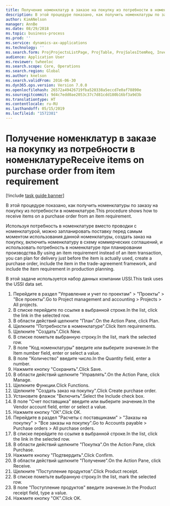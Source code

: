 ```yaml
---
title: Получение номенклатур в заказе на покупку из потребности в номенклатуре
description: В этой процедуре показано, как получить номенклатуры по заказу на покупку из потребности в номенклатуре.
author: KimANelson
manager: AnnBe
ms.date: 08/29/2018
ms.topic: business-process
ms.prod: ''
ms.service: dynamics-ax-applications
ms.technology: ''
ms.search.form: ProjProjectsListPage, ProjTable, ProjSalesItemReq, InventItemIdLookupSimple, PurchCreateFromSalesOrder, VendAccountItemLookup, PurchTable, PurchEditLines
audience: Application User
ms.reviewer: twheeloc
ms.search.scope: Core, Operations
ms.search.region: Global
ms.author: knelson
ms.search.validFrom: 2016-06-30
ms.dyn365.ops.version: Version 7.0.0
ms.openlocfilehash: 26572a49426719fba520338a5eccd7e0af78890e
ms.sourcegitcommit: 9d4c7edd0ae2053c37c7d81cdd180b16bf3a9d3b
ms.translationtype: HT
ms.contentlocale: ru-RU
ms.lasthandoff: 05/15/2019
ms.locfileid: "1572381"
---
```

# <a name="receive-items-on-purchase-order-from-item-requirement"></a><span data-ttu-id="ce9be-103">Получение номенклатур в заказе на покупку из потребности в номенклатуре</span><span class="sxs-lookup"><span data-stu-id="ce9be-103">Receive items on purchase order from item requirement</span></span>

[!include [task guide banner](../../includes/task-guide-banner.md)]

<span data-ttu-id="ce9be-104">В этой процедуре показано, как получить номенклатуры по заказу на покупку из потребности в номенклатуре.</span><span class="sxs-lookup"><span data-stu-id="ce9be-104">This procedure shows how to receive items on a purchase order from an item requirement.</span></span>

<span data-ttu-id="ce9be-105">Используя потребность в номенклатуре вместо проводки с номенклатурой, можно запланировать поставку перед самым моментом использования данной номенклатуры, создать заказ на покупку, включить номенклатуру в схему коммерческих соглашений, и использовать потребность в номенклатуре при планировании производства.</span><span class="sxs-lookup"><span data-stu-id="ce9be-105">By using an item requirement instead of an item transaction, you can plan for delivery just before the item is actually used, create a purchase order, include the item in the trade-agreement framework, and include the item requirement in production planning.</span></span> 

<span data-ttu-id="ce9be-106">В этой задаче используется набор данных компании USSI.</span><span class="sxs-lookup"><span data-stu-id="ce9be-106">This task uses the USSI data set.</span></span>

1. <span data-ttu-id="ce9be-107">Перейдите в раздел "Управление и учет по проектам" > "Проекты" > "Все проекты".</span><span class="sxs-lookup"><span data-stu-id="ce9be-107">Go to Project management and accounting > Projects > All projects.</span></span>
2. <span data-ttu-id="ce9be-108">В списке перейдите по ссылке в выбранной строке.</span><span class="sxs-lookup"><span data-stu-id="ce9be-108">In the list, click the link in the selected row.</span></span>
3. <span data-ttu-id="ce9be-109">В области действий щелкните "План".</span><span class="sxs-lookup"><span data-stu-id="ce9be-109">On the Action Pane, click Plan.</span></span>
4. <span data-ttu-id="ce9be-110">Щелкните "Потребности в номенклатуре".</span><span class="sxs-lookup"><span data-stu-id="ce9be-110">Click Item requirements.</span></span>
5. <span data-ttu-id="ce9be-111">Щелкните "Создать".</span><span class="sxs-lookup"><span data-stu-id="ce9be-111">Click New.</span></span>
6. <span data-ttu-id="ce9be-112">В списке пометьте выбранную строку.</span><span class="sxs-lookup"><span data-stu-id="ce9be-112">In the list, mark the selected row.</span></span>
7. <span data-ttu-id="ce9be-113">В поле "Код номенклатуры" введите или выберите значение.</span><span class="sxs-lookup"><span data-stu-id="ce9be-113">In the Item number field, enter or select a value.</span></span>
8. <span data-ttu-id="ce9be-114">В поле "Количество" введите число.</span><span class="sxs-lookup"><span data-stu-id="ce9be-114">In the Quantity field, enter a number.</span></span>
9. <span data-ttu-id="ce9be-115">Нажмите кнопку "Сохранить".</span><span class="sxs-lookup"><span data-stu-id="ce9be-115">Click Save.</span></span>
10. <span data-ttu-id="ce9be-116">В области действий щелкните "Управлять".</span><span class="sxs-lookup"><span data-stu-id="ce9be-116">On the Action Pane, click Manage.</span></span>
11. <span data-ttu-id="ce9be-117">Щелкните Функции.</span><span class="sxs-lookup"><span data-stu-id="ce9be-117">Click Functions.</span></span>
12. <span data-ttu-id="ce9be-118">Щелкните "Создать заказ на покупку".</span><span class="sxs-lookup"><span data-stu-id="ce9be-118">Click Create purchase order.</span></span>
13. <span data-ttu-id="ce9be-119">Установите флажок "Включить".</span><span class="sxs-lookup"><span data-stu-id="ce9be-119">Select the Include check box.</span></span>
14. <span data-ttu-id="ce9be-120">В поле "Счет поставщика" введите или выберите значение.</span><span class="sxs-lookup"><span data-stu-id="ce9be-120">In the Vendor account field, enter or select a value.</span></span>
15. <span data-ttu-id="ce9be-121">Нажмите кнопку "OК".</span><span class="sxs-lookup"><span data-stu-id="ce9be-121">Click OK.</span></span>
16. <span data-ttu-id="ce9be-122">Перейдите в раздел "Расчеты с поставщиками" > "Заказы на покупку" > "Все заказы на покупку".</span><span class="sxs-lookup"><span data-stu-id="ce9be-122">Go to Accounts payable > Purchase orders > All purchase orders.</span></span>
17. <span data-ttu-id="ce9be-123">В списке перейдите по ссылке в выбранной строке.</span><span class="sxs-lookup"><span data-stu-id="ce9be-123">In the list, click the link in the selected row.</span></span>
18. <span data-ttu-id="ce9be-124">В области действий щелкните "Покупка".</span><span class="sxs-lookup"><span data-stu-id="ce9be-124">On the Action Pane, click Purchase.</span></span>
19. <span data-ttu-id="ce9be-125">Нажмите кнопку "Подтвердить".</span><span class="sxs-lookup"><span data-stu-id="ce9be-125">Click Confirm.</span></span>
20. <span data-ttu-id="ce9be-126">В области действий щелкните "Получение".</span><span class="sxs-lookup"><span data-stu-id="ce9be-126">On the Action Pane, click Receive.</span></span>
21. <span data-ttu-id="ce9be-127">Щелкните "Поступление продуктов".</span><span class="sxs-lookup"><span data-stu-id="ce9be-127">Click Product receipt.</span></span>
22. <span data-ttu-id="ce9be-128">В списке пометьте выбранную строку.</span><span class="sxs-lookup"><span data-stu-id="ce9be-128">In the list, mark the selected row.</span></span>
23. <span data-ttu-id="ce9be-129">В поле "Поступление продуктов" введите значение.</span><span class="sxs-lookup"><span data-stu-id="ce9be-129">In the Product receipt field, type a value.</span></span>
24. <span data-ttu-id="ce9be-130">Нажмите кнопку "OК".</span><span class="sxs-lookup"><span data-stu-id="ce9be-130">Click OK.</span></span>

